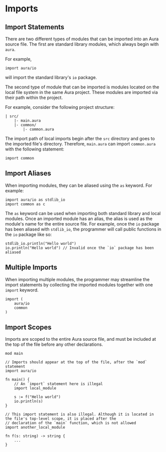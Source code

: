 # Imports

## Import Statements

There are two different types of modules that can be imported into an Aura source file. The first are standard library modules, which always begin with `aura`.

For example,
```
import aura/io
```
will import the standard library's `io` package.

The second type of module that can be imported is modules located on the local file system in the same Aura project. These modules are imported via their path within the project.

For example, consider the following project structure:

```
| src/
    |- main.aura
    |- common/
        |- common.aura
```
The import path of local imports begin after the `src` directory and goes to the imported file's directory. Therefore, `main.aura` can import `common.aura` with the following statement:
```
import common
```

## Import Aliases

When importing modules, they can be aliased using the `as` keyword. For example:

```
import aura/io as stdlib_io
import common as c
```

The `as` keyword can be used when importing both standard library and local modules. Once an imported module has an alias, the alias is used as the module's name for the entire source file. For example, once the `io` package has been aliased with `stdlib_io`, the programmer will call public functions in the `io` package like so:

```
stdlib_io.println("Hello world")
io.println("Hello world") // Invalid once the `io` package has been aliased
```

## Multiple Imports

When importing multiple modules, the programmer may streamline the import statements by collecting the imported modules together with one `import` keyword.

```
import (
    aura/io
    common
)
```

## Import Scopes

Imports are scoped to the entire Aura source file, and must be included at the top of the file before any other declarations.

```
mod main

// Imports should appear at the top of the file, after the `mod` statement
import aura/io

fn main() {
    // An `import` statement here is illegal
    import local_module
    
    s := f("Hello world")
    io.println(s)
}

// This import statement is also illegal. Although it is located in the file's top-level scope, it is placed after the
// declaration of the `main` function, which is not allowed
import another_local_module

fn f(s: string) -> string {
    ...
}
```